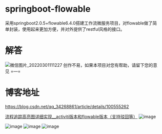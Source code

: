 # springboot-flowable
采用springboot2.0.5+flowable6.4.0搭建工作流微服务项目，对flowable做了简单封装，使用起来更加方便，并对外提供了restful风格的接口。

# 解答
![微信图片_20220301111227](https://user-images.githubusercontent.com/51793431/156098321-8e0328f6-9793-4e37-bf52-fdc045bfd7cf.jpg)
创作不易，如果本项目对您有帮助，请留下您的意见 =—=


# 博客地址
https://blog.csdn.net/qq_34268861/article/details/100555262


[流程追踪高亮图详细实现__activiti版本和flowable版本（支持驳回等）](https://blog.csdn.net/qq_34268861/article/details/100555262)
![image](https://user-images.githubusercontent.com/51793431/115829712-e1059100-a441-11eb-9f3a-f1c235f84bb5.png)

![image](https://user-images.githubusercontent.com/51793431/115829904-22963c00-a442-11eb-8fb8-6e1fb5aaab22.png)
![image](https://user-images.githubusercontent.com/51793431/115829921-288c1d00-a442-11eb-8c85-71950c1e4f8a.png)
![image](https://user-images.githubusercontent.com/51793431/115829941-2cb83a80-a442-11eb-8391-317c45bdd6a2.png)
